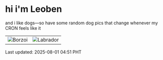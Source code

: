 # hi i'm Leoben

and i like dogs—so have some random dog pics that change whenever my CRON feels like it

|  |  |
|--------|----------|
| ![Borzoi](https://random-dog-vercel.vercel.app/api/random-borzoi?v=1753995111) | ![Labrador](https://random-dog-vercel.vercel.app/api/random-labrador?v=1753995111) |

Last updated: 2025-08-01 04:51 PHT
